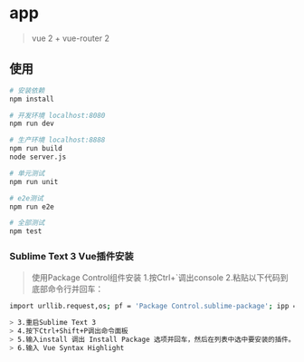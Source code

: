 # app

> vue 2 + vue-router 2

## 使用

``` bash
# 安装依赖
npm install

# 开发环境 localhost:8080
npm run dev

# 生产环境 localhost:8888
npm run build
node server.js

# 单元测试
npm run unit

# e2e测试
npm run e2e

# 全部测试
npm test
```
### Sublime Text 3 Vue插件安装
> 使用Package Control组件安装
> 1.按Ctrl+`调出console
> 2.粘贴以下代码到底部命令行并回车：

```bash
import urllib.request,os; pf = 'Package Control.sublime-package'; ipp = sublime.installed_packages_path(); urllib.request.install_opener( urllib.request.build_opener( urllib.request.ProxyHandler()) ); open(os.path.join(ipp, pf), 'wb').write(urllib.request.urlopen( 'http://sublime.wbond.net/' + pf.replace(' ','%20')).read())

> 3.重启Sublime Text 3
> 4.按下Ctrl+Shift+P调出命令面板
> 5.输入install 调出 Install Package 选项并回车，然后在列表中选中要安装的插件。
> 6.输入 Vue Syntax Highlight 



